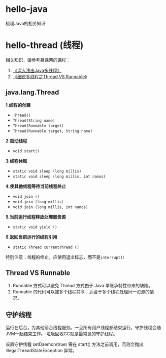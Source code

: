 # hello-java
梳理Java的相关知识


# hello-thread (线程)
相关知识，请参考慕课网的课程：
1. [《深入浅出Java多线程》](https://www.imooc.com/learn/202)
2. [《细说多线程之Thread VS Runnable》](https://www.imooc.com/learn/312)

## java.lang.Thread

**1.线程的创建**
* `Thread()`
* `Thread(String name)`
* `Thread(Runnable target)`
* `Thread(Runnable target, String name)`

**2.启动线程**
* `void start()`

**3.线程休眠**
* `static void sleep (long millis)`
* `static void sleep (long millis, int nanos)`

**4.使其他线程等待当前线程终止**
* `void join ()`
* `void join (long millis)`
* `void join (long millis, int nanos)`

**5.当前运行线程释放处理器资源**
* `static void yield ()`

**6.返回当前运行的线程引用**
* `static Thread currentThread ()`

特别注意：线程的终止，应使用退出标志，而不是`interrupt()`

## Thread VS Runnable

1. Runnable 方式可以避免 Thread 方式由于 Java 单继承特性带来的缺陷。
2. Runnable 的代码可以被多个线程共享，适合于多个线程处理同一资源的情况。

## 守护线程

运行在后台，为其他前台线程服务。一旦所有用户线程都结束运行，守护线程会随JVM一起结束工作。
垃圾回收GC就是最常见的守护线程。

设置守护线程 setDaemon(true) 需在 start() 方法之前调用，否则会抛出 IllegalThreadStateException 异常。